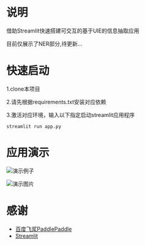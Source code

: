 # 说明
借助Streamlit快速搭建可交互的基于UIE的信息抽取应用

目前仅展示了NER部分,待更新...

# 快速启动
1.clone本项目

2.请先根据requirements.txt安装对应依赖

3.激活对应环境，输入以下指定启动streamlit应用程序
```
streamlit run app.py
```

# 应用演示
![演示例子](https://github.com/Armorhtk/Streamlit-UIEDemo/edit/main/img/show_img.gif)

![演示图片](https://github.com/Armorhtk/Streamlit-UIEDemo/edit/main/img/e2.jpg)

# 感谢
- [百度飞浆PaddlePaddle](https://www.paddlepaddle.org.cn/)
- [Streamlit](https://streamlit.io/)
